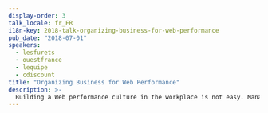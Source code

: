 ```yaml
---
display-order: 3
talk_locale: fr_FR
i18n-key: 2018-talk-organizing-business-for-web-performance
pub_date: "2018-07-01"
speakers:
  - lesfurets
  - ouestfrance
  - lequipe
  - cdiscount
title: "Organizing Business for Web Performance"
description: >-
  Building a Web performance culture in the workplace is not easy. Managers must imagine how projects are organized (transversal or specialized teams, champions, etc.), define budgets, make their teams adhere to new values by using various motivational leverage. Several French actors will exchange during this roundtable to compare their experiences.
---
```

